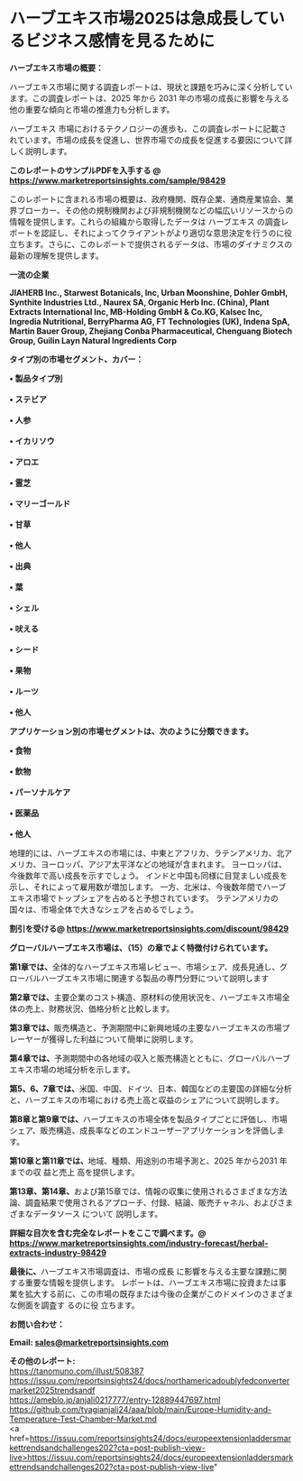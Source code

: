 # ハーブエキス市場2025は急成長しているビジネス感情を見るために

<strong><b>ハーブエキス市場の概要：</b></strong>

ハーブエキス市場に関する調査レポートは、現状と課題を巧みに深く分析しています。この調査レポートは、2025 年から 2031 年の市場の成長に影響を与える他の重要な傾向と市場の推進力も分析します。

ハーブエキス 市場におけるテクノロジーの進歩も、この調査レポートに記載されています。市場の成長を促進し、世界市場での成長を促進する要因について詳しく説明します。

<strong>このレポートのサンプルPDFを入手する @ <a href=https://www.marketreportsinsights.com/sample/98429>https://www.marketreportsinsights.com/sample/98429</a></strong>

このレポートに含まれる市場の概要は、政府機関、既存企業、通商産業協会、業界ブローカー、その他の規制機関および非規制機関などの幅広いリソースからの情報を提供します。これらの組織から取得したデータは ハーブエキス の調査レポートを認証し、それによってクライアントがより適切な意思決定を行うのに役立ちます。さらに、このレポートで提供されるデータは、市場のダイナミクスの最新の理解を提供します。

<strong>一流の企業</strong>

<strong><b>JIAHERB Inc., Starwest Botanicals, Inc, Urban Moonshine, Dohler GmbH, Synthite Industries Ltd., Naurex SA, Organic Herb Inc. (China), Plant Extracts International Inc, MB-Holding GmbH & Co.KG, Kalsec Inc, Ingredia Nutritional, BerryPharma AG, FT Technologies (UK), Indena SpA, Martin Bauer Group, Zhejiang Conba Pharmaceutical, Chenguang Biotech Group, Guilin Layn Natural Ingredients Corp</b></strong>

<strong><b>タイプ別の市場セグメント、カバー：</b></strong>

<strong>• 製品タイプ別<br><br>• ステビア<br><br>• 人参<br><br>• イカリソウ<br><br>• アロエ<br><br>• 霊芝<br><br>• マリーゴールド<br><br>• 甘草<br><br>• 他人<br><br>• 出典<br><br>• 葉<br><br>• シェル<br><br>• 吠える<br><br>• シード<br><br>• 果物<br><br>• ルーツ<br><br>• 他人</strong>

<strong><b>アプリケーション別の市場セグメントは、次のように分類できます。</b></strong>

<strong>• 食物<br><br>• 飲物<br><br>• パーソナルケア<br><br>• 医薬品<br><br>• 他人</strong>

 地理的には、ハーブエキスの市場には、中東とアフリカ、ラテンアメリカ、北アメリカ、ヨーロッパ、アジア太平洋などの地域が含まれます。 ヨーロッパは、今後数年で高い成長を示すでしょう。 インドと中国も同様に目覚ましい成長を示し、それによって雇用数が増加します。 一方、北米は、今後数年間でハーブエキス市場でトップシェアを占めると予想されています。 ラテンアメリカの国々は、市場全体で大きなシェアを占めるでしょう。

<strong>割引を受ける@ <a href=https://www.marketreportsinsights.com/discount/98429>https://www.marketreportsinsights.com/discount/98429</a></strong>

<strong><b>グローバルハーブエキス市場は、（15）の章でよく特徴付けられています。</b></strong>

<strong><b>第</b></strong><strong><b>1章では、</b></strong>全体的なハーブエキス市場レビュー、市場シェア、成長見通し、グローバルハーブエキス市場に関連する製品の専門分野について説明します

<strong><b>第2章では、</b></strong>主要企業のコスト構造、原材料の使用状況を、ハーブエキス市場全体の売上、財務状況、価格分析と比較します。

<strong><b>第3章では、</b></strong>販売構造と、予測期間中に新興地域の主要なハーブエキスの市場プレーヤーが獲得した利益について簡単に説明します。

<strong><b>第4章では、</b></strong>予測期間中の各地域の収入と販売構造とともに、グローバルハーブエキス市場の地域分析を示します。

<strong><b>第5、6、7章では、</b></strong>米国、中国、ドイツ、日本、韓国などの主要国の詳細な分析と、ハーブエキスの市場における売上高と収益のシェアについて説明します。

<strong><b>第8章と第9章では、</b></strong>ハーブエキスの市場全体を製品タイプごとに評価し、市場シェア、販売構造、成長率などのエンドユーザーアプリケーションを評価します。

<strong><b>第10章と第11章では、</b></strong>地域、種類、用途別の市場予測と、2025 年から2031 年までの収 益と売上 高を提供します。

<strong><b>第13章、第14章、</b></strong>および第15章では、情報の収集に使用されるさまざまな方法論、調査結果で使用されるアプローチ、付録、結論、販売チャネル、およびさまざまなデータソース について 説明します。

<strong>詳細な目次を含む完全なレポートをここで調べます。@ <a href=https://www.marketreportsinsights.com/industry-forecast/herbal-extracts-industry-98429>https://www.marketreportsinsights.com/industry-forecast/herbal-extracts-industry-98429</a></strong>

<strong><b>最後に、</b></strong>ハーブエキス市場調査は、市場の成長 に影響を</a>与える主要な課題に関する重要な情報を提供します。 レポートは、ハーブエキス市場に投資または事業を拡大する前に、この市場の既存または今後の企業がこのドメインのさまざまな側面を調査す るのに役 立ちます。

<strong><b>お問い合わせ：</b></strong>

<strong>Email: </strong><a href=mailto:sales@marketreportsinsights.com><strong>sales@marketreportsinsights.com</strong></a>

<strong>その他のレポート:</strong>
<br>
<a href=https://tanomuno.com/illust/508387>https://tanomuno.com/illust/508387</a>
<br>
<a href=https://issuu.com/reportsinsights24/docs/northamericadoublyfedconvertermarket2025trendsandf>https://issuu.com/reportsinsights24/docs/northamericadoublyfedconvertermarket2025trendsandf</a>
<br>
<a href=https://ameblo.jp/anjali0217777/entry-12889447697.html>https://ameblo.jp/anjali0217777/entry-12889447697.html</a>
<br>
<a href=https://github.com/tyagianjali24/aaa/blob/main/Europe-Humidity-and-Temperature-Test-Chamber-Market.md>https://github.com/tyagianjali24/aaa/blob/main/Europe-Humidity-and-Temperature-Test-Chamber-Market.md</a>
<br>
<a href=https://issuu.com/reportsinsights24/docs/europeextensionladdersmarkettrendsandchallenges202?cta=post-publish-view-live>https://issuu.com/reportsinsights24/docs/europeextensionladdersmarkettrendsandchallenges202?cta=post-publish-view-live</a>"
